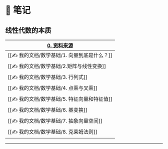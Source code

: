 # 📒 笔记

## 线性代数的本质

| [0. 资料来源](✍️%20我的文档/数学基础/0.%20资料来源.md) |
| ---------------------------------- |
| [[✍️ 我的文档/数学基础/1. 向量到底是什么？]]                    |
| [[✍️ 我的文档/数学基础/2.矩阵与线性变换]]                      |
| [[✍️ 我的文档/数学基础/3. 行列式]]                         |
| [[✍️ 我的文档/数学基础/4. 点乘与叉乘]]                       |
| [[✍️ 我的文档/数学基础/5. 特征向量和特征值]]                    |
| [[✍️ 我的文档/数学基础/6. 基变换]]                         |
| [[✍️ 我的文档/数学基础/7. 抽象向量空间]]                      |
| [[✍️ 我的文档/数学基础/8. 克莱姆法则]]<br>                   |

---


